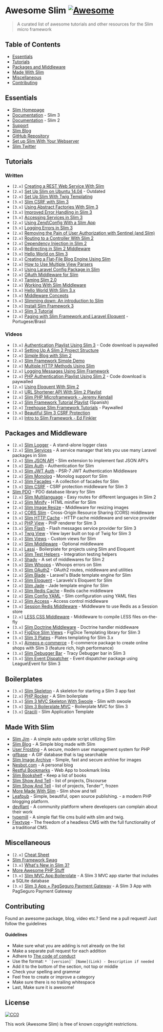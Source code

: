 # Awesome Slim [![Awesome](https://cdn.rawgit.com/sindresorhus/awesome/d7305f38d29fed78fa85652e3a63e154dd8e8829/media/badge.svg)](https://github.com/sindresorhus/awesome)

> A curated list of awesome tutorials and other resources for the Slim micro framework

## Table of Contents

- [Essentials](#essentials)
- [Tutorials](#tutorials)
- [Packages and Middleware](#packages-and-middleware)
- [Made With Slim](#made-with-slim)
- [Miscellaneous](#miscellaneous)
- [Contributing](#contributing)

## Essentials
* [Slim Homepage](https://www.slimframework.com/)
* [Documentation](https://www.slimframework.com/docs/) - Slim 3
* [Documentation](https://docs.slimframework.com/) - Slim 2
* [Support](http://discourse.slimframework.com)
* [Slim Blog](https://www.slimframework.com/blog)
* [GitHub Repository](https://github.com/slimphp/Slim)
* [Set up Slim With Your Webserver](https://www.slimframework.com/docs/start/web-servers.html)
* [Slim Twitter](https://twitter.com/slimphp)


## Tutorials

### Written
* `[2.x]` [Creating a REST Web Service With Slim](http://www.ibm.com/developerworks/library/x-slim-rest/)
* `[2.x]` [Set Up Slim on Ubuntu 14.04](https://www.digitalocean.com/community/tutorials/how-to-install-and-configure-slim-framework-on-ubuntu-14-04) - Outdated
* `[2.x]` [Set Up Slim With Twig Templating](http://rottmann.net/2013/01/setting-up-slim-php-framework-with-twig-templating/)
* `[3.x]` [Slim CSRF with Slim 3](http://akrabat.com/slim-csrf-with-slim-3/)
* `[3.x]` [Using Abstract Factories With Slim 3](http://akrabat.com/using-abstract-factories-with-slim-3/)
* `[3.x]` [Improved Error Handling in Slim 3](http://akrabat.com/improved-error-handling-in-slim-3/)
* `[3.x]` [Accessing Services in Slim 3](http://akrabat.com/accessing-services-in-slim-3/)
* `[2.x]` [Using Zend\Config With a Slim App](http://akrabat.com/using-zendconfig-with-a-slim-application/)
* `[3.x]` [Logging Errors in Slim 3](http://akrabat.com/logging-errors-in-slim-3/)
* `[2.x]` [Removing the Pain of User Authorization with Sentinel (and Slim)](http://www.sitepoint.com/removing-the-pain-of-user-authorization-with-sentinel/)
* `[2.x]` [Routing to a Controller With Slim 2](http://akrabat.com/routing-to-a-controller-with-slim-framework-2/)
* `[2.x]` [Dependency Injection in Slim 2](http://akrabat.com/dependency-injection-in-slim-framework-2/)
* `[2.x]` [Redirecting in Slim 2 Middleware](http://akrabat.com/redirecting-in-slim-2-middleware/)
* `[3.x]` [Hello World on Slim 3](http://www.slideshare.net/rszrama/hello-world-on-slim-framework-3x)
* `[2.x]` [Creating a Flat-File Blog Engine Using Slim](http://code.tutsplus.com/tutorials/creating-a-flat-file-blog-engine-using-slim--net-25303)
* `[2.x]` [How to Use Multiple View Parsers](http://thoughts.silentworks.co.uk/slim-php-101-how-to-use-multiple-view-parsers)
* `[2.x]` [Using Laravel Config Package in Slim](http://thoughts.silentworks.co.uk/slim-php-101-using-laravel-config-package)
* `[2.x]` [OAuth Middleware for Slim](http://www.lornajane.net/posts/2013/oauth-middleware-for-slim)
* `[2.x]` [Taming Slim 2.0](http://code.tutsplus.com/tutorials/taming-slim-20--net-30669)
* `[2.x]` [Working With Slim Middleware](http://www.sitepoint.com/working-with-slim-middleware/)
* `[3.x]` [Hello World With Slim 3.x](http://ryanszrama.com/blog/06-18-2015/hello-world-slim-framework-3x)
* `[3.x]` [Middleware Concepts](http://www.slimframework.com/docs/concepts/middleware.html)
* `[3.x]` [Slimming down: An introduction to Slim](http://briward.com/articles/slimming-down/)
* `[3.x]` [Install Slim Framework 3](http://help.fortrabbit.com/install-slim-framework-3)
* `[3.x]` [Slim 3 Tutorial](http://tamingtheelephpant.com/page/slim-3-tutorial)
* `[2.x]` [Paging with Slim Framework and Laravel Eloquent](http://www.raisiqueira.com/php/2016/05/20/paginacao-slim-framework.html) - Portugese/Brasil



### Videos

* `[3.x]` [Authentication Playlist Using Slim 3](https://www.youtube.com/playlist?list=PLfdtiltiRHWGc_yY90XRdq6mRww042aEC) - Code download is paywalled
* `[2.x]` [Setting Up A Slim 2 Project Structure](https://www.youtube.com/watch?v=NFeWo1cqxnM)
* `[2.x]` [Simple Blog with Slim 2](https://www.youtube.com/watch?v=sRfYgco3xo4)
* `[2.x]` [Slim Framework Simple Demo](https://www.youtube.com/watch?v=26CRc89gN10)
* `[2.x]` [Multiple HTTP Methods Using Slim](https://www.youtube.com/watch?v=81xFTpAvGA8)
* `[2.x]` [Logging Messages Using Slim Framework](https://www.youtube.com/watch?v=dp96uv3CsdE)
* `[2.x]` [PHP Authentication Playlist Using Slim 2](https://www.youtube.com/playlist?list=PLfdtiltiRHWGKUvioJly40RJZchSG2-34) - Code download is paywalled
* `[2.x]` [Using Eloquent With Slim 2](https://www.youtube.com/watch?v=AcdzW1hBa7o&list=PLfdtiltiRHWGBvMo2Ajtd0achYwNM5VEV)
* `[2.x]` [URL Shortener API With Slim 2 Playlist](https://www.youtube.com/watch?v=rl9HZKPAZLc&list=PLfdtiltiRHWFVcpL0F6G-tuU3cj7xir7q)
* `[2.x]` [Slim PHP Microframework - Jeremy Kendall](https://www.youtube.com/watch?v=yEA0VWHCFac)
* `[2.x]` [Slim Framework Tutorial Playlist](https://www.youtube.com/watch?v=fd1AFANiqzo&list=PLf46te__lS18Ibg78065Tr3GWVhwLOtzf) (Spanish)
* `[2.x]` [Treehouse Slim Framework Tutorials](https://teamtreehouse.com/library/building-websites-with-php) - Paywalled
* `[3.x]` [Beautiful Slim 3 CSRF Protection](https://www.youtube.com/watch?v=GHa2XBAx7WU)
* `[2.x]` [Intro to Slim Framework - Ed Finkler](https://www.youtube.com/watch?v=GBtrb_4ASKQ)


## Packages and Middleware
* `[2.x]` [Slim Logger](https://github.com/codeguy/Slim-Logger) - A stand-alone logger class
* `[2.x]` [Slim Services](https://github.com/itsgoingd/slim-services) - A service manager that lets you use many Laravel packages in Slim
* `[2.x]` [Slim JSON API](https://github.com/entomb/slim-json-api) - Slim extension to implement fast JSON API's
* `[3.x]` [Slim Auth](https://github.com/jeremykendall/slim-auth) - Authentication for Slim
* `[3.x]` [Slim JWT Auth](https://github.com/tuupola/slim-jwt-auth) - PSR-7 JWT Authentication Middleware
* `[2.x]` [Slim Monolog](https://github.com/flynsarmy/Slim-Monolog) - Monolog support for Slim
* `[2.x]` [Slim Facades](https://github.com/itsgoingd/slim-facades) - A collection of facades for Slim
* `[3.x]` [Slim CSRF](https://github.com/slimphp/Slim-Csrf) - CSRF protection middleware for Slim 3
* [Slim PDO](https://github.com/FaaPz/Slim-PDO) - PDO database library for Slim
* `[2.x]` [Slim Multilanguage](https://github.com/SimoTod/slim-multilanguage) - Easy routes for different languages in Slim 2
* `[2.x]` [Slim Minify](https://github.com/christianklisch/slim-minify) - HTML minifier for Slim
* `[2.x]` [Slim Image Resize](https://github.com/tuupola/slim-image-resize) - Middleware for resizing images
* `[2.x]` [CORS Slim](https://github.com/palanik/CorsSlim) - Cross-Origin Resource Sharing (CORS) middleware
* `[3.x]` [Slim HTTP Cache](https://github.com/slimphp/Slim-HttpCache) - HTTP cache middleware and service provider
* `[3.x]` [PHP View](https://github.com/slimphp/PHP-View) - PHP renderer for Slim 3
* `[3.x]` [Slim Flash](https://github.com/slimphp/Slim-Flash) - Flash messages service provider for Slim 3
* `[3.x]` [Twig View](https://github.com/slimphp/Twig-View) - View layer built on top of Twig for Slim 3
* `[2.x]` [Slim Views](https://github.com/slimphp/Slim-Views) - Custom views for Slim
* `[2.x]` [Slim Middleware](https://github.com/slimphp/Slim-Middleware) - Optional middleware
* `[2.x]` [Lassi](https://github.com/jabranr/lassi) - Boilerplate for projects using Slim and Eloquent
* `[3.x]` [Slim Test Helpers](https://github.com/there4/slim-test-helpers) - Integration testing helpers
* `[2.x]` [Shady](https://github.com/laroo/Shady) - A set of middlewares for Slim 2
* `[3.x]` [Slim Whoops](https://github.com/zeuxisoo/php-slim-whoops) - Whoops errors on Slim
* `[3.x]` [Slim OAuth2](https://github.com/chadicus/slim-oauth2) - OAuth2 routes, middleware and utilities
* `[2.x]` [Slim Blade](https://github.com/clickcoder/slim-blade) - Laravel's Blade template engine for Slim
* `[2.x]` [Slim Eloquent](https://github.com/kladd/slim-eloquent) - Laravels's Eloquent for Slim
* `[2.x]` [Slim Jade](https://github.com/w33ble/slim-jade) - Jade template engine for Slim
* `[2.x]` [Slim Redis Cache](https://github.com/abouvier/slim-redis-cache) - Redis cache middleware
* `[2.x]` [Slim Config YAML](https://github.com/techsterx/slim-config-yaml) - Slim configuration using YAML files
* `[2.x]` [Slim Access](https://github.com/abouvier/slim-access) - Access control middleware
* `[3.x]` [Session Redis Middleware](https://github.com/importlogic/slimphp-session-redis-middleware) - Middleware to use Redis as a Session store
* `[2.x]` [LESS CSS Middleware](https://github.com/hellogerard/less-slim-middleware) - Middleware to compile LESS files on-the-fly
* `[3.x]` [Slim Doctrine Middleware](https://github.com/juliangut/slim-doctrine-middleware) - Doctrine handler middleware
* `[3.x]` [FigDice Slim Views](https://github.com/figdice/figdice-slim) - FigDice Templating library for Slim 3
* `[3.x]` [Slim 3 Plates](https://github.com/projek-xyz/slim-plates) - Plates templating for Slim 3.x
* `[3.x]` [Aimeos e-commerce](https://github.com/aimeos/aimeos-slim) - E-commerce package to create online shops with Slim 3 (feature rich, high performance)
* `[3.x]` [Slim Debugger Bar](https://github.com/runcmf/runtracy) - Tracy Debugger bar in Slim 3
* `[3.x]` [Slim Event Dispatcher](https://github.com/aneek/slim-event-dispatcher) - Event dispatcher package using League\Event for Slim 3


## Boilerplates
* `[3.x]` [Slim Skeleton](https://github.com/slimphp/Slim-Skeleton) - A skeleton for starting a Slim 3 app fast
* `[2.x]` [PHP Rocker](https://github.com/victorjonsson/PHP-Rocker) - A Slim boilerplate
* `[3.x]` [Slim 3 MVC Skeleton With Swoole](https://github.com/kcloze/slim-swoole) - Slim with swoole
* `[3.x]` [Slim 3 Boilerplate MVC](https://github.com/zhiephie/boilerplate-slim3) - Boilerplate MVC for Slim 3
* `[3.x]` [Gracili](https://github.com/D4rkmindz/Gracili) - Slim Application Template


## Made With Slim
* [Slim Jim](https://github.com/jesalg/SlimJim) - A simple auto update script utilizing Slim
* [Slim Blog](https://github.com/fdisotto/SlimBlog) - A Simple blog made with Slim
* [User Frosting](https://github.com/alexweissman/UserFrosting) - A secure, modern user management system for PHP
* [gifbase](http://gifbase.com/) - A GIF database that is tag searchable
* [Slim Image Archive](https://github.com/ksdev-pl/Slim-Image-Archive) - Simple, fast and secure archive for images
* [Nesbot.com](https://github.com/briannesbitt/nesbot.com) - A personal blog
* [Restful Bookmarks](https://github.com/erkobridee/restful-bookmarks-phpslim) - Web App to bookmark links
* [Slim Bookshelf](https://github.com/akrabat/slim-bookshelf) - Keep a list of books
* [Slim Show And Tell](http://discourse.slimframework.com/c/show-and-tell) - list of projects, Discourse
* [Slim Show And Tell](http://help.slimframework.com/discussions/show-and-tell) - list of projects, Tender™, frozen
* [More Made With Slim](http://help.slimframework.com/discussions/show-and-tell) - Slim show and tell
* [Leafpub](https://github.com/Leafpub/leafpub) - Simple, beautiful, open source publishing. - a modern PHP blogging platform.
* [devRant](https://www.devrant.io/) - A community plattform where developers can complain about their work
* [typemill](http://typemill.net) - A simple flat file cms build with slim and twig.
* [Flextype](https://flextype.org) - The freedom of a headless CMS with the full functionality of a traditional CMS.


## Miscellaneous
* `[2.x]` [Cheat Sheet](https://andreiabohner.files.wordpress.com/2014/06/slim.pdf)
* [Slim Framework Swag](https://www.stickermule.com/user/1070648464/stickers)
* `[3.x]` [What's New in Slim 3?](https://www.slimframework.com/2015/02/11/whats-up-with-version-3.html)
* [More Awesome PHP Stuff](https://github.com/ziadoz/awesome-php)
* `[3.x]` [Slim MVC App Boilerplate](https://github.com/jimfrenette/slim3-mvc) - A Slim 3 MVC app starter that includes a SQLite database
* `[3.x]` [Slim 3 App + PagSeguro Payment Gateway](https://github.com/raisiqueira/Slim-PagSeguro) - A Slim 3 App with PagSeguro Payment Gateway


## Contributing
Found an awesome package, blog, video etc.? Send me a pull request! Just follow the guidelines

#### Guidelines

* Make sure what you are adding is not already on the list
* Make a separate pull request for each addition
* Adhere to [The code of conduct](code-of-conduct.md)
* Use the format: ``* `[version]` [Name](Link) - Description if needed``
* Add it to the bottom of the section, not top or middle
* Check your spelling and grammar
* Feel free to create or improve a category
* Make sure there is no trailing whitespace
* Last, Make sure it is awesome!


## License

[![CC0](https://i.creativecommons.org/p/zero/1.0/88x31.png)](https://creativecommons.org/publicdomain/zero/1.0/)

This work (Awesome Slim) is free of known copyright restrictions.

